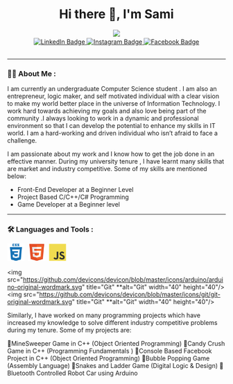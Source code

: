 <h1 align="center">
 Hi there 👋, I'm Sami   
</h1>
 
 <div id="header" align="center">
  <img src="https://media.giphy.com/media/xBTSwCTFkgfcdTjHMz/giphy.gif" width="100"/>
</div>

<div id="badges" align="center">
  <a href="https://www.linkedin.com/in/msamishakoor/">
    <img src="https://img.shields.io/badge/LinkedIn-blue?style=for-the-badge&logo=linkedin&logoColor=white" alt="LinkedIn Badge"/>
  </a>
  <a href="https://www.instagram.com/qalandar_sami/">
    <img src="https://img.shields.io/badge/Instagram-black?style=for-the-badge&logo=instagram&logoColor=white" alt="Instagram Badge"/>
  </a>
  <a href="https://web.facebook.com/sami.shakoor.5">
    <img src="https://img.shields.io/badge/Facebook-blue?style=for-the-badge&logo=facebook&logoColor=white" alt="Facebook Badge"/>
  </a>
  
</div>


<div id="badges" align="center">
 <img src="https://komarev.com/ghpvc/?username=samishakoor&style=flat-square&color=blue" alt=""/>
</div>


---
### :man_technologist: About Me :

I am currently an undergraduate Computer Science student . I am also an entrepreneur, logic maker, and self motivated individual with a clear vision to make my world better place in the universe of Information Technology. I work hard towards achieving my goals and also love being part of the community .I always looking to work in a dynamic and professional environment so that I can develop the potential to enhance my skills in IT world. I am a hard-working and driven individual who isn’t afraid to face a challenge.

<p>
I am passionate about my work and I know how to get the job done in an effective manner. During my university tenure , I have learnt many skills that are market and industry competitive. Some of my skills are mentioned below:  
</p>


-   Front-End Developer at a Beginner Level
-   Project Based C/C++/C# Programming
-   Game Developer at a Beginner level


---
### :hammer_and_wrench: Languages and Tools :





<div>
   <img src="https://github.com/devicons/devicon/blob/master/icons/css3/css3-plain-wordmark.svg"  title="CSS3" alt="CSS" width="40" height="40"/>&nbsp;
  <img src="https://github.com/devicons/devicon/blob/master/icons/html5/html5-original.svg" title="HTML5" alt="HTML" width="40" height="40"/>&nbsp;
   <img src="https://github.com/devicons/devicon/blob/master/icons/javascript/javascript-original.svg" title="JavaScript" alt="JavaScript" width="40" height="40"/>&nbsp;
 
 
  <img src="https://github.com/devicons/devicon/blob/master/icons/arduino/arduino-original-wordmark.svg" title="Git" **alt="Git" width="40" height="40"/>
   <img src="https://github.com/devicons/devicon/blob/master/icons/git/git-original-wordmark.svg" title="Git" **alt="Git" width="40" height="40"/>
</div>










Similarly, I have worked on many programming projects which have increased my knowledge to solve different industry competitive problems during my tenure. Some of my projects are:

📍MineSweeper Game in C++ (Object Oriented Programming)
📍Candy Crush Game in C++ (Programming Fundamentals )
📍Console Based Facebook Project in C++ (Object Oriented Programming)
📍Bubble Popping Game (Assembly Language)
📍Snakes and Ladder Game (Digital Logic & Design)
📍Bluetooth Controlled Robot Car using Arduino 




